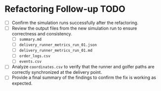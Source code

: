 # Refactoring Follow-up TODO

- [ ] Confirm the simulation runs successfully after the refactoring.
- [ ] Review the output files from the new simulation run to ensure correctness and consistency.
  - [ ] `summary.md`
  - [ ] `delivery_runner_metrics_run_01.json`
  - [ ] `delivery_runner_metrics_run_01.md`
  - [ ] `order_logs.csv`
  - [ ] `events.csv`
- [ ] Analyze `coordinates.csv` to verify that the runner and golfer paths are correctly synchronized at the delivery point.
- [ ] Provide a final summary of the findings to confirm the fix is working as expected.
